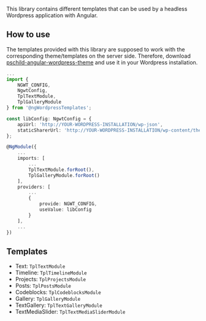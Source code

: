 This library contains different templates that can be used by a headless Wordpress application with Angular.

## How to use

The templates provided with this library are supposed to work with the corresponding theme/templates on the server side.
Therefore, download [pschild-angular-wordpress-theme](https://github.com/pschild/pschild-angular-wordpress-theme) and use it in your Wordpress installation.

```typescript
...
import {
    NGWT_CONFIG,
    NgwtConfig,
    TplTextModule,
    TplGalleryModule
} from '@ngWordpressTemplates';

const libConfig: NgwtConfig = {
    apiUrl: 'http://YOUR-WORDPRESS-INSTALLATION/wp-json',
    staticSharerUrl: 'http://YOUR-WORDPRESS-INSTALLATION/wp-content/themes/pschild-angular/sharer/sharer.php'
};

@NgModule({
    ...
    imports: [
        ...
        TplTextModule.forRoot(),
        TplGalleryModule.forRoot()
    ],
    providers: [
        ...
        {
            provide: NGWT_CONFIG,
            useValue: libConfig
        }
    ],
    ...
})
```

## Templates
* Text: ```TplTextModule```
* Timeline: ```TplTimelineModule```
* Projects: ```TplProjectsModule```
* Posts: ```TplPostsModule```
* Codeblocks: ```TplCodeblocksModule```
* Gallery: ```TplGalleryModule```
* TextGallery: ```TplTextGalleryModule```
* TextMediaSlider: ```TplTextMediaSliderModule```